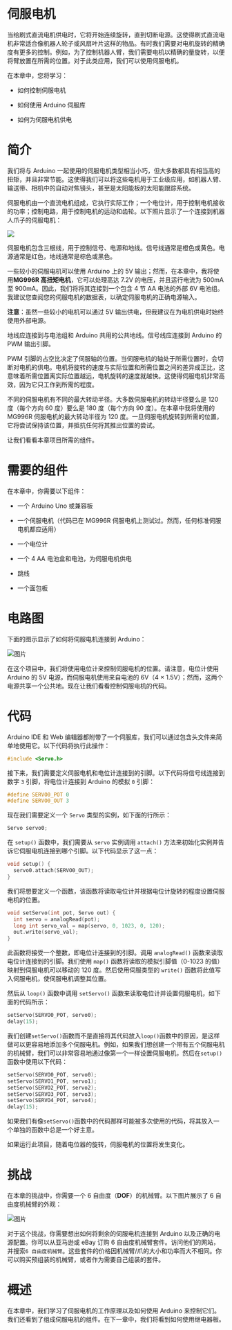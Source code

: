 # 伺服电机

当给刷式直流电机供电时，它将开始连续旋转，直到切断电源。这使得刷式直流电机非常适合像机器人轮子或风扇叶片这样的物品。有时我们需要对电机旋转的精确度有更多的控制。例如，为了控制机器人臂，我们需要电机以精确的量旋转，以便将臂放置在所需的位置。对于此类应用，我们可以使用伺服电机。

在本章中，您将学习：

+   如何控制伺服电机

+   如何使用 Arduino 伺服库

+   如何为伺服电机供电

# 简介

我们将与 Arduino 一起使用的伺服电机类型相当小巧，但大多数都具有相当高的扭矩，并且非常节能。这使得我们可以将这些电机用于工业级应用，如机器人臂、输送带、相机中的自动对焦镜头，甚至是太阳能板的太阳能跟踪系统。

伺服电机由一个直流电机组成，它执行实际工作；一个电位计，用于控制电机接收的功率；控制电路，用于控制电机的运动和齿轮。以下照片显示了一个连接到机器人爪子的伺服电机：

![](img/13c29d50-863c-4366-8b5c-c06f6c40962e.png)

伺服电机包含三根线，用于控制信号、电源和地线。信号线通常是橙色或黄色。电源通常是红色，地线通常是棕色或黑色。

一些较小的伺服电机可以使用 Arduino 上的 5V 输出；然而，在本章中，我将使用**MG996R 高扭矩电机**，它可以处理高达 7.2V 的电压，并且运行电流为 500mA 至 900mA。因此，我们将将其连接到一个包含 4 节 AA 电池的外部 6V 电池组。我建议您查阅您的伺服电机的数据表，以确定伺服电机的正确电源输入。

**注意**：虽然一些较小的电机可以通过 5V 输出供电，但我建议在为电机供电时始终使用外部电源。

地线应连接到与电池组和 Arduino 共用的公共地线。信号线应连接到 Arduino 的 PWM 输出引脚。

PWM 引脚的占空比决定了伺服轴的位置。当伺服电机的轴处于所需位置时，会切断对电机的供电。电机将旋转的速度与实际位置和所需位置之间的差异成正比，这意味着所需位置离实际位置越远，电机旋转的速度就越快。这使得伺服电机非常高效，因为它只工作到所需的程度。

不同的伺服电机有不同的最大转动半径。大多数伺服电机的转动半径要么是 120 度（每个方向 60 度）要么是 180 度（每个方向 90 度）。在本章中我将使用的 MG996R 伺服电机的最大转动半径为 120 度。一旦伺服电机旋转到所需的位置，它将尝试保持该位置，并抵抗任何将其推出位置的尝试。

让我们看看本章项目所需的组件。

# 需要的组件

在本章中，你需要以下组件：

+   一个 Arduino Uno 或兼容板

+   一个伺服电机（代码已在 MG996R 伺服电机上测试过。然而，任何标准伺服电机都应适用）

+   一个电位计

+   一个 4 AA 电池盒和电池，为伺服电机供电

+   跳线

+   一个面包板

# 电路图

下面的图示显示了如何将伺服电机连接到 Arduino：

![图片](img/a45ffdce-bc90-4771-9221-c2fcb039a3fa.png)

在这个项目中，我们将使用电位计来控制伺服电机的位置。请注意，电位计使用 Arduino 的 5V 电源，而伺服电机使用来自电池的 6V（4 × 1.5V）；然而，这两个电源共享一个公共地。现在让我们看看控制伺服电机的代码。

# 代码

Arduino IDE 和 Web 编辑器都附带了一个伺服库，我们可以通过包含头文件来简单地使用它。以下代码将执行此操作：

```cpp
#include <Servo.h>
```

接下来，我们需要定义伺服电机和电位计连接到的引脚。以下代码将信号线连接到数字 `3` 引脚，将电位计连接到 Arduino 的模拟 `0` 引脚：

```cpp
#define SERVO0_POT 0
#define SERVO0_OUT 3 
```

现在我们需要定义一个 `Servo` 类型的实例，如下面的行所示：

```cpp
Servo servo0;
```

在 `setup()` 函数中，我们需要从 `servo` 实例调用 `attach()` 方法来初始化实例并告诉它伺服电机连接到哪个引脚。以下代码显示了这一点：

```cpp
void setup() {
  servo0.attach(SERVO0_OUT);
}
```

我们将想要定义一个函数，该函数将读取电位计并根据电位计旋转的程度设置伺服电机的位置。

```cpp
void setServo(int pot, Servo out) {
  int servo = analogRead(pot);   
  long int servo_val = map(servo, 0, 1023, 0, 120);
  out.write(servo_val);
}
```

此函数将接受一个整数，即电位计连接到的引脚。调用 `analogRead()` 函数来读取电位计连接到的引脚。我们使用 `map()` 函数将读取的模拟引脚值（0-1023 的值）映射到伺服电机可以移动的 120 度。然后使用伺服类型的 `write()` 函数将此值写入伺服电机，使伺服电机调整其位置。

然后从 `loop()` 函数中调用 `setServo()` 函数来读取电位计并设置伺服电机，如下面的代码所示：

```cpp
setServo(SERVO0_POT, servo0);
delay(15); 
```

我们创建`setServo()`函数而不是直接将其代码放入`loop()`函数中的原因，是这样做可以更容易地添加多个伺服电机。例如，如果我们想创建一个带有五个伺服电机的机械臂，我们可以非常容易地通过像第一个一样设置伺服电机，然后在`setup()`函数中使用以下代码：

```cpp
setServo(SERVO0_POT, servo0);
setServo(SERVO1_POT, servo1);
setServo(SERVO2_POT, servo2);
setServo(SERVO3_POT, servo3);
setServo(SERVO4_POT, servo4);
delay(15);
```

如果我们有像`setServo()`函数中的代码那样可能被多次使用的代码，将其放入一个单独的函数中总是一个好主意。

如果运行此项目，随着电位器的旋转，伺服电机的位置将发生变化。

# 挑战

在本章的挑战中，你需要一个 6 自由度（**DOF**）的机械臂。以下图片展示了 6 自由度机械臂的外观：

![图片](img/642aec12-9453-4157-8add-abfbe9e9fe7b.png)

对于这个挑战，你需要想出如何将剩余的伺服电机连接到 Arduino 以及正确的电源配置。你可以从亚马逊或 eBay 订购 6 自由度机械臂套件。访问他们的网站，并搜索`6 自由度机械臂`。这些套件的价格因机械臂/爪的大小和功率而大不相同。你可以购买预组装的机械臂，或者作为需要自己组装的套件。

# 概述

在本章中，我们学习了伺服电机的工作原理以及如何使用 Arduino 来控制它们。我们还看到了组成伺服电机的组件。在下一章中，我们将看到如何使用继电器板。
